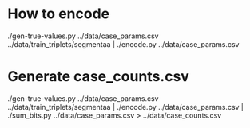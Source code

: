 
# How to encode
./gen-true-values.py ../data/case_params.csv ../data/train_triplets/segmentaa | ./encode.py ../data/case_params.csv

# Generate case_counts.csv
./gen-true-values.py ../data/case_params.csv ../data/train_triplets/segmentaa | ./encode.py ../data/case_params.csv | ./sum_bits.py ../data/case_params.csv > ../data/case_counts.csv